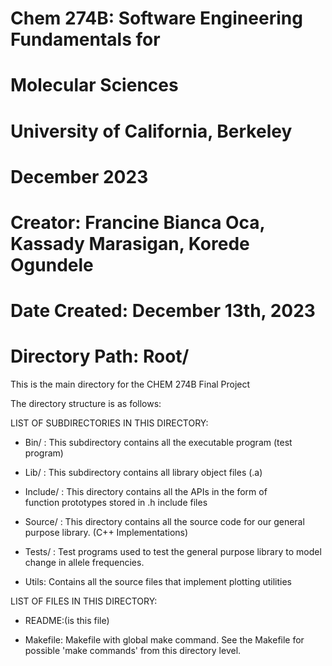 # Chem 274B: Software Engineering Fundamentals for
#            Molecular Sciences 
# University of California, Berkeley
# December 2023

# Creator:  Francine Bianca Oca, Kassady Marasigan, Korede Ogundele
# Date Created: December 13th, 2023
#
# Directory Path: Root/

This is the main directory for the CHEM 274B Final Project

The directory structure is as follows:

LIST OF SUBDIRECTORIES IN THIS DIRECTORY:
- Bin/ : This subdirectory contains all the executable program (test program)
	
- Lib/ : This subdirectory contains all library object files (.a)
		
- Include/ : This directory contains all the APIs in the form of  
        function prototypes stored in .h include files
		
- Source/ : This directory contains all the source code for our general purpose library. (C++ Implementations)
		
- Tests/ : Test programs used to test the general purpose library to model change in allele frequencies.
		
- Utils: Contains all the source files that implement plotting utilities

LIST OF FILES IN THIS DIRECTORY:
- README:(is this file) 

- Makefile: Makefile with global make command. See the Makefile
        for possible 'make commands' from this directory level.
